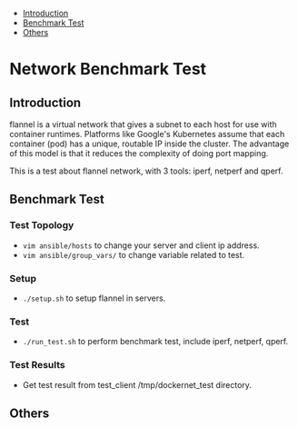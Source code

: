 * [Introduction](#1)
* [Benchmark Test](#2)
* [Others](#3)

# Network Benchmark Test 
## <a name="1">Introduction</a>
flannel is a virtual network that gives a subnet to each host for use with container runtimes.
Platforms like Google's Kubernetes assume that each container (pod) has a unique, routable IP inside the cluster. 
The advantage of this model is that it reduces the complexity of doing port mapping.

This is a test about flannel network, with 3 tools: iperf, netperf and qperf.

## <a name="2">Benchmark Test</a>
### Test Topology
- `vim ansible/hosts` to change your server and client ip address.
- `vim ansible/group_vars/` to change variable related to test.

### Setup
- `./setup.sh` to setup flannel in servers.

### Test 
- `./run_test.sh` to perform benchmark test, include iperf, netperf, qperf.

### Test Results
- Get test result from test_client /tmp/dockernet_test directory.
                                           
## <a name="3">Others</a>

